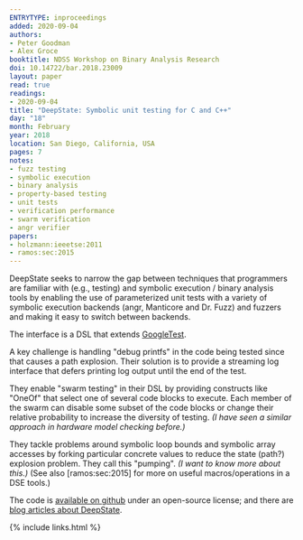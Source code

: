 ```yaml
---
ENTRYTYPE: inproceedings
added: 2020-09-04
authors:
- Peter Goodman
- Alex Groce
booktitle: NDSS Workshop on Binary Analysis Research
doi: 10.14722/bar.2018.23009
layout: paper
read: true
readings:
- 2020-09-04
title: "DeepState: Symbolic unit testing for C and C++"
day: "18"
month: February
year: 2018
location: San Diego, California, USA
pages: 7
notes:
- fuzz testing
- symbolic execution
- binary analysis
- property-based testing
- unit tests
- verification performance
- swarm verification
- angr verifier
papers:
- holzmann:ieeetse:2011
- ramos:sec:2015
---
```


DeepState seeks to narrow the gap between techniques that programmers are
familiar with (e.g., testing) and symbolic execution / binary analysis tools by
enabling the use of parameterized unit tests with a variety of symbolic
execution backends (angr, Manticore and Dr. Fuzz) and fuzzers and making it
easy to switch between backends.

The interface is a DSL that extends
[GoogleTest](https://github.com/google/googletest).

A key challenge is handling "debug printfs" in the code being tested since that
causes a path explosion.
Their solution is to provide a streaming log interface that defers printing log
output until the end of the test.

They enable "swarm testing" in their DSL by providing constructs like "OneOf"
that select one of several code blocks to execute.  Each member of the swarm
can disable some subset of the code blocks or change their relative probability
to increase the diversity of testing.
_(I have seen a similar approach in hardware model checking before.)_

They tackle problems around symbolic loop bounds and symbolic array accesses by
forking particular concrete values to reduce the state (path?) explosion
problem. They call this "pumping".
_(I want to know more about this.)_
(See also [ramos:sec:2015] for more on useful macros/operations in a DSE tools.)

The code is [available on github](https://github.com/trailofbits/deepstate)
under an open-source license;
and
there are [blog articles about DeepState](https://github.com/trailofbits/deepstate#articles-describing-deepstate).

{% include links.html %}
